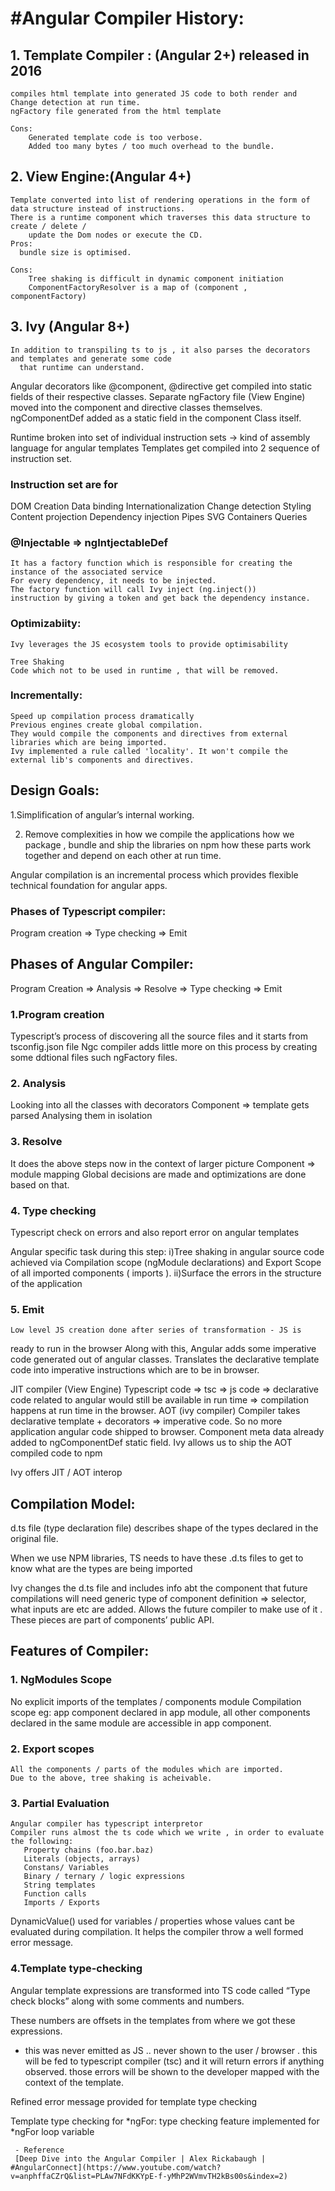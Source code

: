 #Angular Compiler History:
=========================
## 1. Template Compiler :  (Angular 2+) released in 2016 
 	compiles html template into generated JS code to both render and Change detection at run time.
	ngFactory file generated from the html template

	Cons:
	    Generated template code is too verbose.
	    Added too many bytes / too much overhead to the bundle.
 
 ## 2. View Engine:(Angular 4+)
	Template converted into list of rendering operations in the form of data structure instead of instructions.
	There is a runtime component which traverses this data structure to create / delete /
		update the Dom nodes or execute the CD.
    Pros:
      bundle size is optimised.
    
    Cons:
    	Tree shaking is difficult in dynamic component initiation
    	ComponentFactoryResolver is a map of (component , componentFactory) 
      
## 3. Ivy (Angular 8+)

	In addition to transpiling ts to js , it also parses the decorators and templates and generate some code
	  that runtime can understand.

Angular decorators  like @component, @directive get compiled into static fields of their respective classes.
Separate ngFactory file (View Engine) moved into the component and directive classes themselves.
ngComponentDef added as a static field in the component Class itself.

Runtime broken into set of individual instruction sets -> kind of assembly language for angular  templates 
Templates get compiled into 2 sequence of instruction set.
  
  ### Instruction set are for 
   DOM Creation
   Data binding 
   Internationalization 
   Change detection 
   Styling
   Content projection
   Dependency injection 
   Pipes 
   SVG 
   Containers 
   Queries 
### @Injectable => ngIntjectableDef 
	It has a factory function which is responsible for creating the instance of the associated service 
	For every dependency, it needs to be injected.
	The factory function will call Ivy inject (ng.inject()) 
	instruction by giving a token and get back the dependency instance.

### Optimizabiity:
    Ivy leverages the JS ecosystem tools to provide optimisability

    Tree Shaking
    Code which not to be used in runtime , that will be removed.
### Incrementally:
    Speed up compilation process dramatically 
    Previous engines create global compilation.
    They would compile the components and directives from external libraries which are being imported.
    Ivy implemented a rule called 'locality'. It won't compile the external lib's components and directives.
                
## Design Goals:
1.Simplification of angular’s internal working.
    
2. Remove complexities in how we compile the applications
how we package , bundle and ship the libraries on npm
how these parts work together and depend on each other at run time. 

Angular compilation is an incremental process which provides flexible technical foundation for angular apps.

### Phases of Typescript compiler:
Program creation => Type checking => Emit 

## Phases of Angular Compiler:
Program Creation => Analysis => Resolve => Type checking => Emit 

### 1.Program creation
   Typescript’s process of discovering all the source files and it starts from tsconfig.json file 
   Ngc compiler adds little more on this process by creating some ddtional files such ngFactory files.
### 2. Analysis
   Looking into all the classes with decorators 
   Component =>  template gets parsed
   Analysing them in isolation
### 3. Resolve
   It does the above steps now in the context of larger picture
   Component =>  module mapping 
   Global decisions are made and optimizations are done based on that.
### 4. Type checking
   Typescript check on errors and also report error on angular templates
      
   Angular specific task during this step:
      i)Tree shaking in angular source code  
      achieved via Compilation scope (ngModule declarations)
      and Export Scope of all imported components ( imports ).
      ii)Surface the errors in the structure of the application
### 5. Emit
    Low level JS creation done after series of transformation - JS is 
ready to run in the browser 
Along with this, Angular adds some imperative code generated out of angular classes.
Translates the declarative template code into imperative instructions which are to be in browser.
    
JIT compiler (View Engine)
    Typescript code => tsc => js code => declarative code related to angular would still be available in
    run time =>  compilation happens at run time in the browser.
AOT (ivy compiler)
   Compiler takes declarative template + decorators => imperative code.
   So no more application angular code shipped to browser.
   Component meta data already added to ngComponentDef static field. 
   Ivy allows us to ship the AOT compiled code to  npm 

Ivy offers JIT / AOT interop

## Compilation Model:
d.ts file (type declaration file) describes shape of the types declared in the original file.

When we use NPM libraries, TS needs to have these .d.ts files 
to get to know what are the types are being imported 

Ivy changes the d.ts file and includes info abt the component that future compilations will need 
generic type of component definition => selector, what inputs are etc  are added.
Allows the future compiler to make use of it .
These pieces are part of components’ public API.

## Features of Compiler:
### 1. NgModules Scope 
  No explicit imports of the templates / components module  Compilation scope 
   eg: app component declared in app module,
   all other components declared in the same module are accessible
   in app component.
### 2. Export scopes
    All the components / parts of the modules which are imported.
    Due to the above, tree shaking is acheivable.
### 3. Partial Evaluation
    Angular compiler has typescript interpretor 
    Compiler runs almost the ts code which we write , in order to evaluate the following:
       Property chains (foo.bar.baz)
       Literals (objects, arrays)
       Constans/ Variables
       Binary / ternary / logic expressions 
       String templates 
       Function calls
       Imports / Exports 
                  
  DynamicValue() used for variables / properties whose values cant be evaluated during compilation.
  It helps the compiler throw a well formed error message.

### 4.Template type-checking 
 Angular template expressions are transformed into TS code called “Type check blocks”
 along with some comments and numbers.
	
 These numbers are offsets in the templates from where we got these expressions.
   - this was never emitted as JS .. never shown to the user / browser .
    this will be fed to typescript compiler (tsc)  and it will return errors if anything observed. 
    those errors will be shown to the developer mapped with the context of the template.

  Refined error message provided for template type checking
       
  Template type checking for *ngFor:
  type checking feature implemented for *ngFor loop variable

                
     - Reference 
     [Deep Dive into the Angular Compiler | Alex Rickabaugh | #AngularConnect](https://www.youtube.com/watch?v=anphffaCZrQ&list=PLAw7NFdKKYpE-f-yMhP2WVmvTH2kBs00s&index=2)
        
